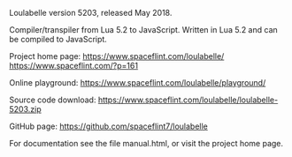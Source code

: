 
Loulabelle version 5203, released May 2018.

Compiler/transpiler from Lua 5.2 to JavaScript.
Written in Lua 5.2 and can be compiled to JavaScript.

Project home page:
https://www.spaceflint.com/loulabelle/
https://www.spaceflint.com/?p=161

Online playground:
https://www.spaceflint.com/loulabelle/playground/

Source code download:
https://www.spaceflint.com/loulabelle/loulabelle-5203.zip

GitHub page:
https://github.com/spaceflint7/loulabelle

For documentation see the file manual.html,
or visit the project home page.
